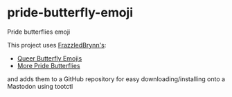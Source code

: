 # pride-butterfly-emoji
Pride butterflies emoji

This project uses [FrazzledBrynn's](https://frazzledbrynn.itch.io/):
+ [Queer Butterfly Emojis](https://frazzledbrynn.itch.io/queer-butterflies)
+ [More Pride Butterflies](https://frazzledbrynn.itch.io/more-pride-butterflies)  

and adds them to a GitHub repository for easy downloading/installing onto a Mastodon using tootctl
